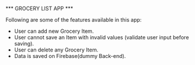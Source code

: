 *** GROCERY LIST APP ***

Following are some of the features available in this app:
- User can add new Grocery Item.
- User cannot save an Item with invalid values (validate user input before saving).
- User can delete any Grocery Item.
- Data is saved on Firebase(dummy Back-end).
